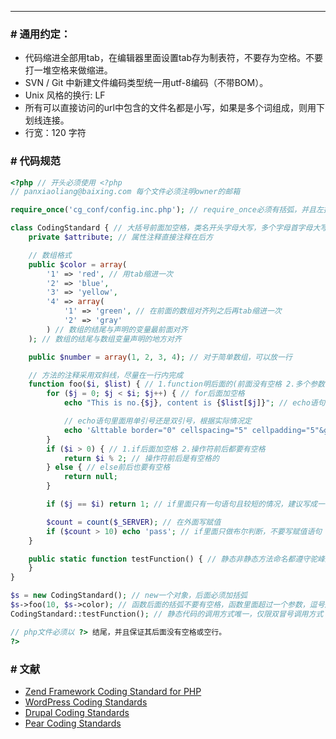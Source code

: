 ***

### \# 通用约定：

- 代码缩进全部用tab，在编辑器里面设置tab存为制表符，不要存为空格。不要打一堆空格来做缩进。
- SVN / Git 中新建文件编码类型统一用utf-8编码（不带BOM）。
- Unix 风格的换行: LF
- 所有可以直接访问的url中包含的文件名都是小写，如果是多个词组成，则用下划线连接。
- 行宽：120 字符


### \# 代码规范
```php
<?php // 开头必须使用 <?php
// panxiaoliang@baixing.com 每个文件必须注明owner的邮箱

require_once('cg_conf/config.inc.php'); // require_once必须有括弧，并且左括弧前面没有空格

class CodingStandard { // 大括号前面加空格，类名开头字母大写，多个字母首字母大写
    private $attribute; // 属性注释直接注释在后方

    // 数组格式
    public $color = array(
        '1' => 'red', // 用tab缩进一次
        '2' => 'blue',
        '3' => 'yellow',
        '4' => array(
            '1' => 'green',	// 在前面的数组对齐列之后再tab缩进一次
            '2' => 'gray'
        ) // 数组的结尾与声明的变量最前面对齐
    ); // 数组的结尾与数组变量声明的地方对齐

    public $number = array(1, 2, 3, 4); // 对于简单数组，可以放一行

    // 方法的注释采用双斜线，尽量在一行内完成
    function foo($i, $list) { // 1.function明后面的(前面没有空格 2.多个参数，如果有逗号，那么逗号后面要有空格
        for ($j = 0; $j < $i; $j++) { // for后面加空格
            echo "This is no.{$j}, content is {$list[$j]}"; // echo语句不加括号。

            // echo语句里面用单引号还是双引号，根据实际情况定
            echo '&lttable border="0" cellspacing="5" cellpadding="5"&gt'; 
        }
        if ($i > 0) { // 1.if后面加空格 2.操作符前后都要有空格
            return $i % 2; // 操作符前后是有空格的
        } else { // else前后也要有空格
            return null;
        }

        if ($j == $i) return 1; // if里面只有一句语句且较短的情况，建议写成一行，如果要拆成多行，则前后建议加上括号。

        $count = count($_SERVER); // 在外面写赋值
        if ($count > 10) echo 'pass'; // if里面只做布尔判断，不要写赋值语句
    }

    public static function testFunction() { // 静态非静态方法命名都遵守驼峰原则
    }
}

$s = new CodingStandard(); // new一个对象，后面必须加括弧
$s->foo(10, $s->color); // 函数后面的括弧不要有空格，函数里面超过一个参数，逗号后面就要有空格
CodingStandard::testFunction(); // 静态代码的调用方式唯一，仅限双冒号调用方式

// php文件必须以 ?> 结尾，并且保证其后面没有空格或空行。
?>
```

### \# 文献

- [Zend Framework Coding Standard for PHP](http://framework.zend.com/manual/1.12/en/coding-standard.html)
- [WordPress Coding Standards](http://codex.wordpress.org/WordPress_Coding_Standards)
- [Drupal Coding Standards](http://drupal.org/coding-standards)
- [Pear Coding Standards](http://pear.php.net/manual/en/standards.php)
